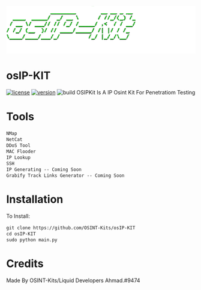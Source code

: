 ![a](https://github.com/OSINT-Kits/osIP-KIT/blob/main/1628093195647.png?raw=true)
# osIP-KIT
[![license](https://img.shields.io/badge/license-GPL-brightgreen.svg)](https://github.com/malwaredllc/byob/blob/master/LICENSE)
[![version](https://img.shields.io/badge/version-2.0-blue.svg)](https://github.com/malwaredllc/byob)
![build](https://github.com/malwaredllc/byob/workflows/build/badge.svg)
OSIPKit Is A IP Osint Kit For Penetratiom Testing
# Tools
```
NMap
NetCat
DDoS Tool
MAC Flooder
IP Lookup
SSH
IP Generating -- Coming Soon
Grabify Track Links Generator -- Coming Soon
```
# Installation
To Install:
```
git clone https://github.com/OSINT-Kits/osIP-KIT
cd osIP-KIT
sudo python main.py
```
# Credits
Made By OSINT-Kits/Liquid Developers
Ahmad.#9474

